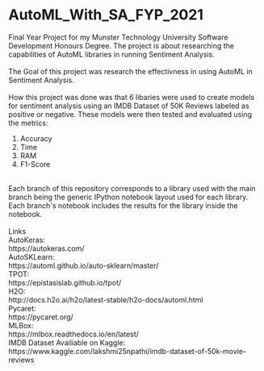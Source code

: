 # AutoML_With_SA_FYP_2021
Final Year Project for my Munster Technology University Software Development Honours Degree. The project is about researching the capabilities of AutoML libraries in running Sentiment Analysis.<br />
<br />
The Goal of this project was research the effectivness in using AutoML in Sentiment Analysis.<br />
<br />
How this project was done was that 6 libaries were used to create models for sentiment analysis using an IMDB Dataset of 50K Reviews labeled as positive or negative. These models were then tested and evaluated using  the metrics:<br />
1. Accuracy
2. Time
3. RAM
4. F1-Score
<br />
Each branch of this repository corresponds to a library used with the main branch being the generic IPython notebook layout used for each library. Each branch's notebook includes the results for the library inside the notebook.<br />
<br />
Links<br />
AutoKeras: <br />
https://autokeras.com/<br />
AutoSKLearn: <br />
https://automl.github.io/auto-sklearn/master/<br />
TPOT: <br />
https://epistasislab.github.io/tpot/<br />
H2O: <br />
http://docs.h2o.ai/h2o/latest-stable/h2o-docs/automl.html<br />
Pycaret:<br />
https://pycaret.org/<br />
MLBox: <br />
https://mlbox.readthedocs.io/en/latest/<br />
IMDB Dataset Availiable on Kaggle: <br />
https://www.kaggle.com/lakshmi25npathi/imdb-dataset-of-50k-movie-reviews<br />


